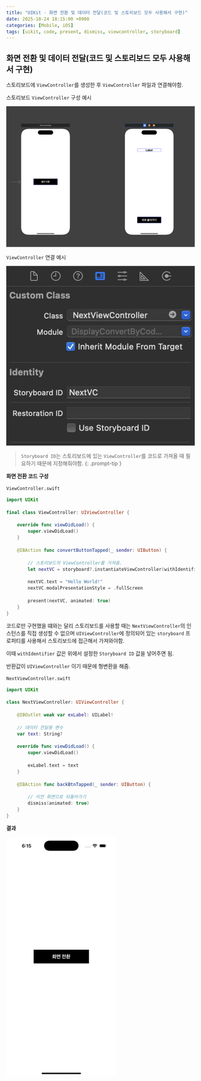 ```yaml
---
title: "UIKit - 화면 전환 및 데이터 전달(코드 및 스토리보드 모두 사용해서 구현)"
date: 2025-10-24 18:15:00 +0900
categories: [Mobile, iOS]
tags: [uikit, code, present, dismiss, viewcontroller, storyboard]
---
```


## **화면 전환 및 데이터 전달(코드 및 스토리보드 모두 사용해서 구현)**
스토리보드에 `ViewController`를 생성한 후 `ViewController` 파일과 연결해야함.

스토리보드 `ViewController` 구성 예시

![image](/assets/img/storyboardviewconrollerexample.png)

`ViewController` 연결 예시

![image](/assets/img/storyboardviewcontrollerconnect.png)

> `Storyboard ID`는 스토리보드에 있는 `ViewController`를 코드로 가져올 때 필요하기 때문에 지정해줘야함.
{: .prompt-tip }

**화면 전환 코드 구성**

`ViewController.swift`
```swift
import UIKit

final class ViewController: UIViewController {

    override func viewDidLoad() {
        super.viewDidLoad()
    }

    @IBAction func convertButtonTapped(_ sender: UIButton) {
        
        // 스토리보드의 ViewController를 가져옴.
        let nextVC = storyboard?.instantiateViewController(withIdentifier: "NextVC") as! NextViewController
        
        nextVC.text = "Hello World!"
        nextVC.modalPresentationStyle = .fullScreen
        
        present(nextVC, animated: true)
    }
}
```

코드로만 구현했을 떄와는 달리 스토리보드를 사용할 때는 `NextViewController`의 인스턴스를 직접 생성할 수 없으며 `UIViewController`에 정의되어 있는 `storyboard` 프로퍼티를 사용해서 스토리보드에 접근해서 가져와야함.

이때 `withIdentifier` 값은 위에서 설정한 `Storyboard ID` 값을 넣어주면 됨.

반환값이 `UIViewController` 이기 때문에 형변환을 해줌.

`NextViewController.swift`
```swift
import UIKit

class NextViewController: UIViewController {

    @IBOutlet weak var exLabel: UILabel!
    
    // 데이터 전달용 변수
    var text: String?
    
    override func viewDidLoad() {
        super.viewDidLoad()

        exLabel.text = text
    }

    @IBAction func backBtnTapped(_ sender: UIButton) {
        
        // 이전 화면으로 되돌아가기
        dismiss(animated: true)
    }
}
```

**결과**

![image](/assets/img/displayconvertbycodeandstoryboardresult.gif)